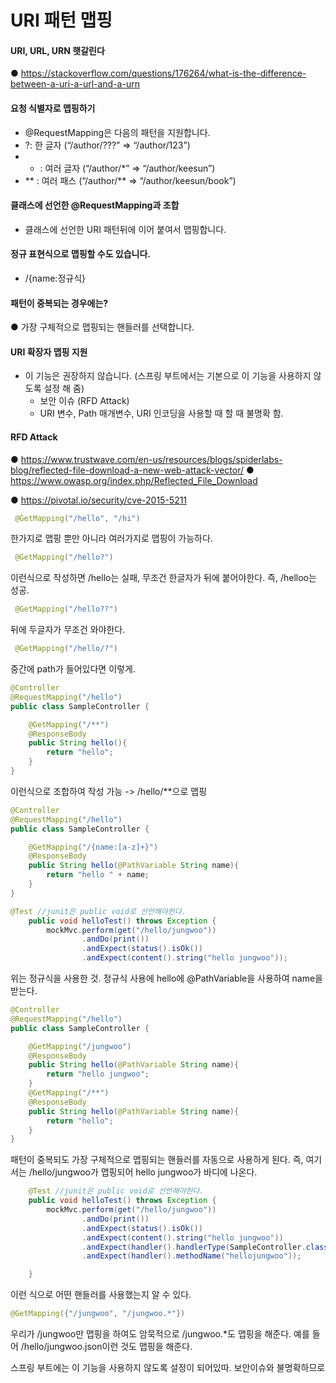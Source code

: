 # URI 패턴 맵핑 



#### URI, URL, URN 햇갈린다

 ● https://stackoverflow.com/questions/176264/what-is-the-difference-between-a-uri-a-url-and-a-urn

#### 요청 식별자로 맵핑하기

- @RequestMapping은 다음의 패턴을 지원합니다.
- ?: 한 글자 (“/author/???” => “/author/123”)
-  * : 여러 글자 (“/author/*” => “/author/keesun”)
- ** : 여러 패스 (“/author/** => “/author/keesun/book”)

#### 클래스에 선언한 @RequestMapping과 조합

- 클래스에 선언한 URI 패턴뒤에 이어 붙여서 맵핑합니다.

#### 정규 표현식으로 맵핑할 수도 있습니다. 

- /{name:정규식}

#### 패턴이 중복되는 경우에는?

 ● 가장 구체적으로 맵핑되는 핸들러를 선택합니다.

#### URI 확장자 맵핑 지원

- 이 기능은 권장하지 않습니다. (스프링 부트에서는 기본으로 이 기능을 사용하지 않도록 설정 해 줌) 
  - 보안 이슈 (RFD Attack)
  - URI 변수, Path 매개변수, URI 인코딩을 사용할 때 할 때 불명확 함.

#### RFD Attack

 ● https://www.trustwave.com/en-us/resources/blogs/spiderlabs-blog/reflected-file-download-a-new-web-attack-vector/
 ● https://www.owasp.org/index.php/Reflected_File_Download

 ● https://pivotal.io/security/cve-2015-5211





```java
 @GetMapping("/hello", "/hi")
```

한가지로 맵핑 뿐만 아니라 여러가지로 맵핑이 가능하다.



```java
 @GetMapping("/hello?")
```

이런식으로 작성하면 /hello는 실패, 무조건 한글자가 뒤에 붙어야한다. 즉, /helloo는 성공.

```java
 @GetMapping("/hello??")
```

뒤에 두글자가 무조건 와야한다.

```java
 @GetMapping("/hello/?")
```

중간에 path가 들어있다면 이렇게.



```java
@Controller
@RequestMapping("/hello")
public class SampleController {

    @GetMapping("/**")
    @ResponseBody
    public String hello(){
        return "hello";
    }
}
```

이런식으로 조합하여 작성 가능 -> /hello/**으로 맵핑



```java
@Controller
@RequestMapping("/hello")
public class SampleController {

    @GetMapping("/{name:[a-z]+}")
    @ResponseBody
    public String hello(@PathVariable String name){
        return "hello " + name;
    }
}
```

```java
@Test //junit은 public void로 선언해야한다.
    public void helloTest() throws Exception {
        mockMvc.perform(get("/hello/jungwoo"))
                .andDo(print())
                .andExpect(status().isOk())
                .andExpect(content().string("hello jungwoo"));
```

위는 정규식을 사용한 것. 정규식 사용에 hello에 @PathVariable을 사용하여 name을 받는다.



```java
@Controller
@RequestMapping("/hello")
public class SampleController {

    @GetMapping("/jungwoo")
    @ResponseBody
    public String hello(@PathVariable String name){
        return "hello jungwoo";
    }
    @GetMapping("/**")
    @ResponseBody
    public String hello(@PathVariable String name){
        return "hello";
    }
}
```

패턴이 중복되도 가장 구체적으로 맵핑되는 핸들러를 자동으로 사용하게 된다. 즉, 여기서는 /hello/jungwoo가 맵핑되어 hello jungwoo가 바디에 나온다.

```java
    @Test //junit은 public void로 선언해야한다.
    public void helloTest() throws Exception {
        mockMvc.perform(get("/hello/jungwoo"))
                .andDo(print())
                .andExpect(status().isOk())
                .andExpect(content().string("hello jungwoo"))
                .andExpect(handler().handlerType(SampleController.class))
                .andExpect(handler().methodName("hellojungwoo"));

    }
```

이런 식으로 어떤 핸들러를 사용했는지 알 수 있다.



```java
@GetMapping({"/jungwoo", "/jungwoo.*"})
```

우리가 /jungwoo만 맵핑을 하여도 암묵적으로 /jungwoo.*도 맵핑을 해준다. 예를 들어 /hello/jungwoo.json이런 것도 맵핑을 해준다.

스프링 부트에는 이 기능을 사용하지 않도록 설정이 되어있따. 보안이슈와 불명확하므로




